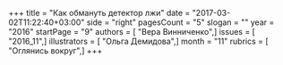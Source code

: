 +++
title = "Как обмануть детектор лжи"
date = "2017-03-02T11:22:40+03:00"
side = "right"
pagesCount = "5"
slogan = ""
year = "2016"
startPage = "9"
authors = [ "Вера Винниченко",]
issues = [ "2016_11",]
illustrators = [ "Ольга Демидова",]
month = "11"
rubrics = [ "Оглянись вокруг",]
+++

